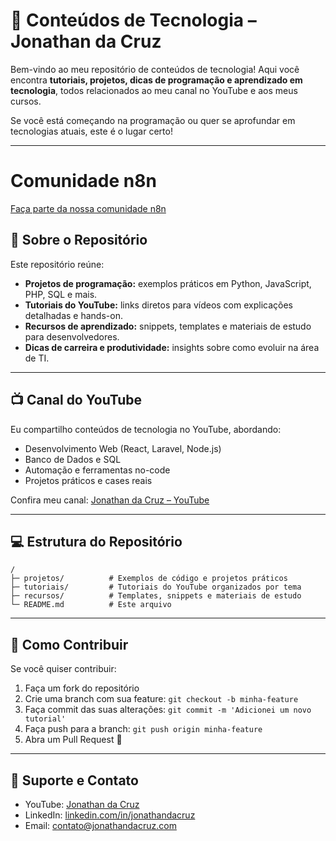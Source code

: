 # 🚀 Conteúdos de Tecnologia – Jonathan da Cruz

Bem-vindo ao meu repositório de conteúdos de tecnologia! Aqui você encontra **tutoriais, projetos, dicas de programação e aprendizado em tecnologia**, todos relacionados ao meu canal no YouTube e aos meus cursos.

Se você está começando na programação ou quer se aprofundar em tecnologias atuais, este é o lugar certo!

---

# Comunidade n8n
[Faça parte da nossa comunidade n8n](https://www.jonathandacruz.com.br/automacao-n8n)

## 🎯 Sobre o Repositório

Este repositório reúne:

- **Projetos de programação:** exemplos práticos em Python, JavaScript, PHP, SQL e mais.  
- **Tutoriais do YouTube:** links diretos para vídeos com explicações detalhadas e hands-on.  
- **Recursos de aprendizado:** snippets, templates e materiais de estudo para desenvolvedores.  
- **Dicas de carreira e produtividade:** insights sobre como evoluir na área de TI.

---

## 📺 Canal do YouTube

Eu compartilho conteúdos de tecnologia no YouTube, abordando:

- Desenvolvimento Web (React, Laravel, Node.js)  
- Banco de Dados e SQL  
- Automação e ferramentas no-code  
- Projetos práticos e cases reais  

Confira meu canal: [Jonathan da Cruz – YouTube](https://www.youtube.com/@jonathandacruz)

---

## 💻 Estrutura do Repositório

```text
/
├─ projetos/          # Exemplos de código e projetos práticos
├─ tutoriais/         # Tutoriais do YouTube organizados por tema
├─ recursos/          # Templates, snippets e materiais de estudo
└─ README.md          # Este arquivo
```

---

## 📌 Como Contribuir

Se você quiser contribuir:

1. Faça um fork do repositório  
2. Crie uma branch com sua feature: `git checkout -b minha-feature`  
3. Faça commit das suas alterações: `git commit -m 'Adicionei um novo tutorial'`  
4. Faça push para a branch: `git push origin minha-feature`  
5. Abra um Pull Request 🚀

---

## 🌟 Suporte e Contato

- YouTube: [Jonathan da Cruz](https://www.youtube.com/@jonathandacruz)  
- LinkedIn: [linkedin.com/in/jonathandacruz](https://www.linkedin.com/in/jonathan-dacruz)  
- Email: contato@jonathandacruz.com
